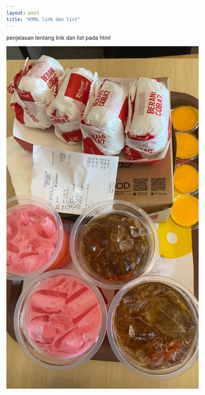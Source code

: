 ```yaml
---
layout: post
title: "HTML link dan list"
---
```


penjelasan tentang link dan list pada html

![html dan list link](/assets/images/contoh.jpg)